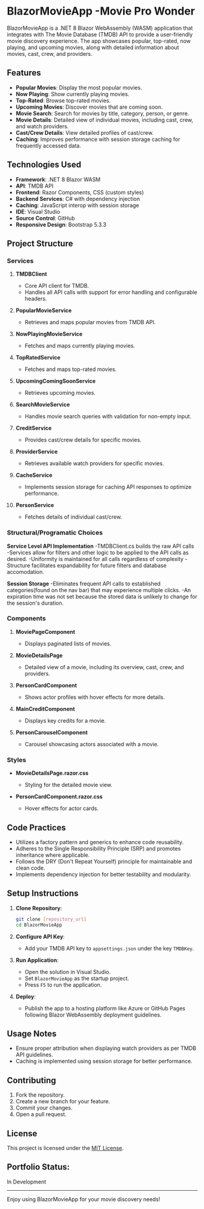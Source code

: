 # BlazorMovieApp -Movie Pro Wonder

BlazorMovieApp is a .NET 8 Blazor WebAssembly (WASM) application that integrates with The Movie Database (TMDB) API to provide a user-friendly movie discovery experience. The app showcases popular, top-rated, now playing, and upcoming movies, along with detailed information about movies, cast, crew, and providers.

## Features

- **Popular Movies**: Display the most popular movies.
- **Now Playing**: Show currently playing movies.
- **Top-Rated**: Browse top-rated movies.
- **Upcoming Movies**: Discover movies that are coming soon.
- **Movie Search**: Search for movies by title, category, person, or genre.
- **Movie Details**: Detailed view of individual movies, including cast, crew, and watch providers.
- **Cast/Crew Details**: View detailed profiles of cast/crew.
- **Caching**: Improves performance with session storage caching for frequently accessed data.

## Technologies Used

- **Framework**: .NET 8 Blazor WASM
- **API**: TMDB API
- **Frontend**: Razor Components, CSS (custom styles)
- **Backend Services**: C# with dependency injection
- **Caching**: JavaScript interop with session storage
- **IDE**: Visual Studio
- **Source Control**: GitHub
- **Responsive Design**: Bootstrap 5.3.3

## Project Structure

### Services

1. **TMDBClient**
   - Core API client for TMDB.
   - Handles all API calls with support for error handling and configurable headers.

2. **PopularMovieService**
   - Retrieves and maps popular movies from TMDB API.

3. **NowPlayingMovieService**
   - Fetches and maps currently playing movies.

4. **TopRatedService**
   - Fetches and maps top-rated movies.

5. **UpcomingComingSoonService**
   - Retrieves upcoming movies.

6. **SearchMovieService**
   - Handles movie search queries with validation for non-empty input.

7. **CreditService**
   - Provides cast/crew details for specific movies.

8. **ProviderService**
   - Retrieves available watch providers for specific movies.

9. **CacheService**
   - Implements session storage for caching API responses to optimize performance.

10. **PersonService**
    - Fetches details of individual cast/crew.
      
### Structural/Programatic Choices

 **Service Level API Implementation**
   -TMDBClient.cs builds the raw API calls
   -Services allow for filters and other logic to be applied to the API calls as desired. 
   -Uniformity is maintained for all calls regardless of complexity
   -Structure facilitates expandability for future filters and database accomodation.
   
 **Session Storage**
 -Eliminates frequent API calls to established categories(found on the nav bar) that may experience multiple clicks. 
 -An expiration time was not set because the stored data is unlikely to change for the session's duration.
 
### Components

1. **MoviePageComponent**
   - Displays paginated lists of movies.

2. **MovieDetailsPage**
   - Detailed view of a movie, including its overview, cast, crew, and providers.

3. **PersonCardComponent**
   - Shows actor profiles with hover effects for more details.

4. **MainCreditComponent**
   - Displays key credits for a movie.

5. **PersonCarouselComponent**
   - Carousel showcasing actors associated with a movie.

### Styles

- **MovieDetailsPage.razor.css**
  - Styling for the detailed movie view.

- **PersonCardComponent.razor.css**
  - Hover effects for actor cards.

## Code Practices

- Utilizes a factory pattern and generics to enhance code reusability.
- Adheres to the Single Responsibility Principle (SRP) and promotes inheritance where applicable.
- Follows the DRY (Don't Repeat Yourself) principle for maintainable and clean code.
- Implements dependency injection for better testability and modularity.

## Setup Instructions

1. **Clone Repository**:
   ```bash
   git clone [repository_url]
   cd BlazorMovieApp
   ```

2. **Configure API Key**:
   - Add your TMDB API key to `appsettings.json` under the key `TMDBKey`.

3. **Run Application**:
   - Open the solution in Visual Studio.
   - Set `BlazorMovieApp` as the startup project.
   - Press `F5` to run the application.

4. **Deploy**:
   - Publish the app to a hosting platform like Azure or GitHub Pages following Blazor WebAssembly deployment guidelines.

## Usage Notes

- Ensure proper attribution when displaying watch providers as per TMDB API guidelines.
- Caching is implemented using session storage for better performance.

## Contributing

1. Fork the repository.
2. Create a new branch for your feature.
3. Commit your changes.
4. Open a pull request.

## License

This project is licensed under the [MIT License](LICENSE).
## Portfolio Status:
In Development

---

Enjoy using BlazorMovieApp for your movie discovery needs!

